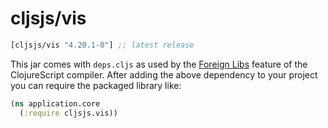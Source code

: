 # cljsjs/vis

[](dependency)
```clojure
[cljsjs/vis "4.20.1-0"] ;; latest release
```
[](/dependency)

This jar comes with `deps.cljs` as used by the [Foreign Libs][flibs] feature
of the ClojureScript compiler. After adding the above dependency to your project
you can require the packaged library like:

```clojure
(ns application.core
  (:require cljsjs.vis))
```

[flibs]: https://clojurescript.org/reference/packaging-foreign-deps

